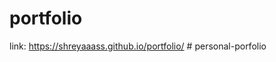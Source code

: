 # portfolio
link: https://shreyaaass.github.io/portfolio/
#   p e r s o n a l - p o r f o l i o  
 